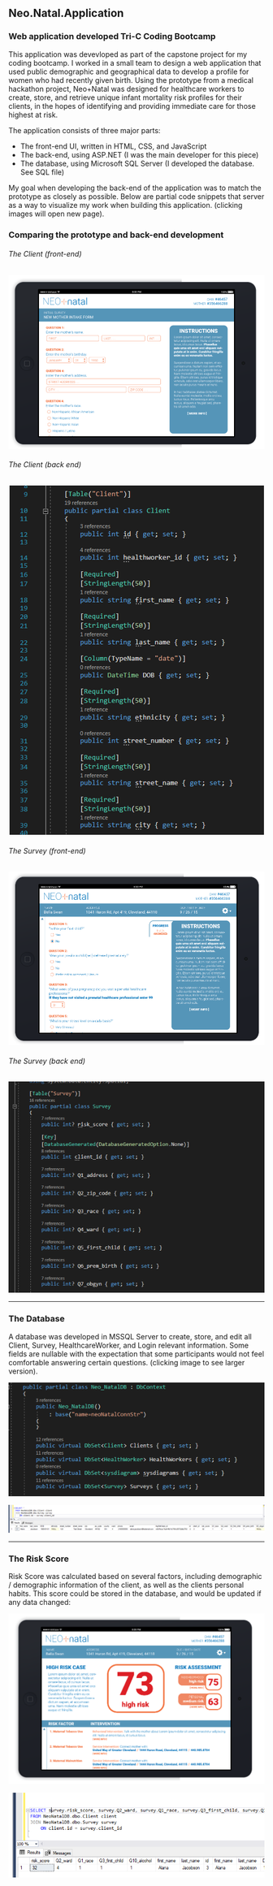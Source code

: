 ## Neo.Natal.Application
### Web application developed Tri-C Coding Bootcamp

This application was devevloped as part of the capstone project for my coding bootcamp. I worked in a small team to design a web application that used public demographic and geographical data to develop a profile for women who had recently given birth. Using the prototype from a medical hackathon project, Neo+Natal was designed for healthcare workers to create, store, and retrieve unique infant mortality risk profiles for their clients, in the hopes of identifying and providing immediate care for those highest at risk. 

The application consists of three major parts: 

* The front-end UI, written in HTML, CSS, and JavaScript
* The back-end, using ASP.NET (I was the main developer for this piece) 
* The database, using Microsoft SQL Server (I developed the database. See SQL file)

My goal when developing the back-end of the application was to match the prototype as closely as possible. Below are partial code snippets that server as a way to visualize my work when building this application. (clicking images will open new page).

###  Comparing the prototype and back-end development

###### The Client (front-end)

<p align="center"><img src="/images/SignUpNewClient.png" alt="front-end UI for signing up client"
	title="Client Sign Up" />
</p>

###### The Client (back end)
<p align="center"><img src="/images/Client.png" alt="Image of Client back-end code"
	title="Client Sign Up Back-end" />
</p>

###### The Survey (front-end)
<p align="center"><img src="/images/ExistingSurvey.png" alt="Image of front-end surver UI"
	title="Existing Survey front-end"/>
</p>

###### The Survey (back end)
<p align="center"><img src="/images/Survey_Model.png" alt="Image of back-end code for survey"
	title="Back-end survey" />
</p>

***
### The Database

A database was developed in MSSQL Server to create, store, and edit all Client, Survey, HealthcareWorker, and Login relevant information. Some fields are nullable with the expectation that some participants would not feel comfortable answering certain questions. (clicking image to see larger version).

<p align="center"><img src="/images/DB_Represetation.png" alt="Image of the database back-end code"
	title="Back-end database" >
</p>

<p align="center"><img src="/images/DB_ForClient.png" alt="Image of SQK server database record of client"
	title="Database query for client" />
</p>

***
### The Risk Score

Risk Score was calculated based on several factors, including demographic / demographic information of the client, as well as the clients personal habits. This score could be stored in the database, and would be updated if any data changed:

<p align="center"><img src="images/RiskScore.png" alt="Image of client with risk score and other factors (front-end)"
	title="Risk Score (front-end)" />
</p>

<p align="center"><img src="images/Risk_Score.png" alt="Image of client with risk score and other factors (database record)"
	title="Risk Score (database)" />
</p>

